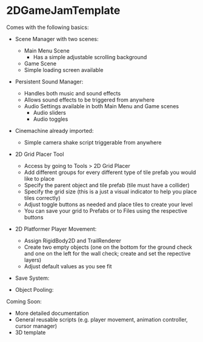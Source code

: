 # 2DGameJamTemplate

Comes with the following basics:

- Scene Manager with two scenes:
    - Main Menu Scene
        - Has a simple adjustable scrolling background
    - Game Scene
    - Simple loading screen available
      
- Persistent Sound Manager:
    - Handles both music and sound effects
    - Allows sound effects to be triggered from anywhere
    - Audio Settings available in both Main Menu and Game scenes
        - Audio sliders
        - Audio toggles
     
- Cinemachine already imported:
    - Simple camera shake script triggerable from anywhere

- 2D Grid Placer Tool
    - Access by going to Tools > 2D Grid Placer
    - Add different groups for every different type of tile prefab you would like to place
    - Specify the parent object and tile prefab (tile must have a collider)
    - Specify the grid size (this is a just a visual indicator to help you place tiles correctly)
    - Adjust toggle buttons as needed and place tiles to create your level
    - You can save your grid to Prefabs or to Files using the respective buttons


- 2D Platformer Player Movement:
    - Assign RigidBody2D and TrailRenderer
    - Create two empty objects (one on the bottom for the ground check and one on the left for the wall check; create and set the repective layers)
    - Adjust default values as you see fit

- Save System:
- Object Pooling:

Coming Soon:
- More detailed documentation
- General reusable scripts (e.g. player movement, animation controller, cursor manager)
- 3D template
